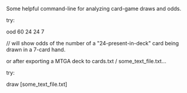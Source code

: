 Some helpful command-line for analyzing card-game draws and odds.


try:
 
  ood 60 24 24 7 

  // will show odds of the number of a "24-present-in-deck" card being drawn in a 7-card hand.
  


or after exporting a MTGA deck to cards.txt / some_text_file.txt...

try:

  draw [some_text_file.txt]
